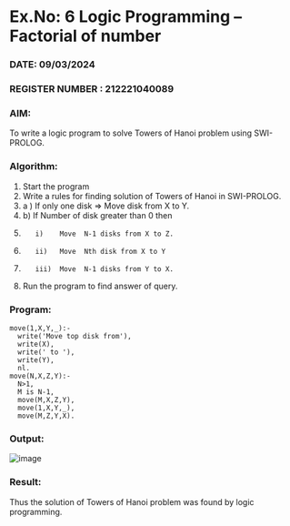 # Ex.No: 6   Logic Programming – Factorial of number   
### DATE: 09/03/2024                                                                           
### REGISTER NUMBER : 212221040089
### AIM: 
To  write  a logic program  to solve Towers of Hanoi problem  using SWI-PROLOG. 
### Algorithm:
1. Start the program
2.  Write a rules for finding solution of Towers of Hanoi in SWI-PROLOG.
3.  a )	If only one disk  => Move disk from X to Y.
4.  b)	If Number of disk greater than 0 then
5.        i)	Move  N-1 disks from X to Z.
6.        ii)	Move  Nth disk from X to Y
7.        iii)	Move  N-1 disks from Y to X.
8. Run the program  to find answer of  query.

### Program:
```
move(1,X,Y,_):-
  write('Move top disk from'),
  write(X),
  write(' to '),
  write(Y),
  nl.
move(N,X,Z,Y):-
  N>1,
  M is N-1,
  move(M,X,Z,Y),
  move(1,X,Y,_),
  move(M,Z,Y,X).
```




### Output:
![image](https://github.com/Lingasri/AI_Lab_2023-24/assets/143391929/9a20511b-7094-4ecf-aac4-911f89317d17)




### Result:
Thus the solution of Towers of Hanoi problem was found by logic programming.
